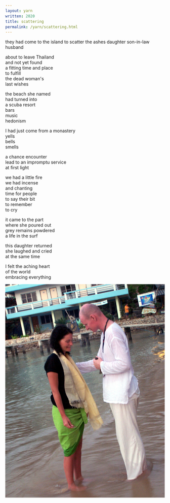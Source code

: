 ```yaml
---
layout: yarn
written: 2020
title: scattering 
permalink: /yarn/scattering.html
---
```


<div class="poem">
they had come to the island  
to scatter the ashes  
daughter  
son-in-law  
husband


about to leave Thailand  
and not yet found  
a fitting time and place  
to fulfill  
the dead woman's  
last wishes  


the beach she named  
had turned into  
a scuba resort  
bars  
music  
hedonism


I had just come from a monastery  
yells  
bells  
smells  


a chance encounter  
lead to an impromptu service  
at first light  


we had a little fire  
we had incense  
and chanting  
time for people  
to say their bit  
to remember  
to cry


it came to the part  
where she poured out  
grey remains powdered  
a life in the surf  


this daughter returned  
she laughed and cried  
at the same time  


I felt the aching heart  
of the world  
embracing everything
</div>

![beach scattering](/assets/images/pilg1/pilg129a.jpg "beach scattering")

